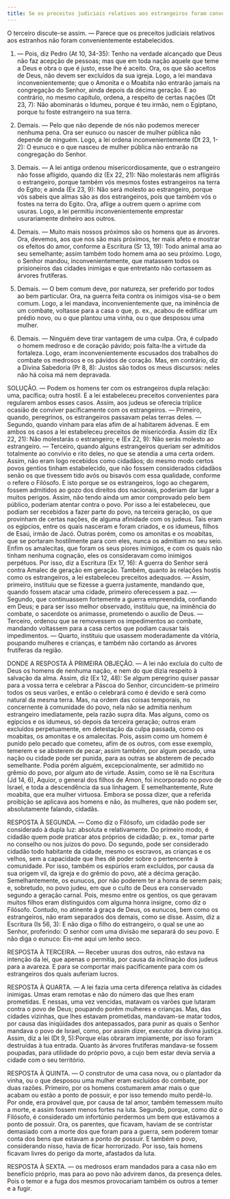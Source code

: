```yaml
---
title: Se os preceitos judiciais relativos aos estrangeiros foram convenientemente estabelecidos
---
```


O terceiro discute-se assim. — Parece que os preceitos judiciais relativos aos estranhos não foram convenientemente estabelecidos.  

1. — Pois, diz Pedro (At 10, 34-35): Tenho na verdade alcançado que Deus não faz acepção de pessoas; mas que em toda nação aquele que teme a Deus e obra o que é justo, esse lhe é aceito. Ora, os que são aceitos de Deus, não devem ser excluídos da sua igreja. Logo, a lei mandava inconvenientemente; que o Amonita e o Moabita não entrarão jamais na congregação do Senhor, ainda depois da décima geração. E ao contrário, no mesmo capítulo, ordena, a respeito de certas nações (Dt 23, 7): Não abominarás o Idumeu, porque é teu irmão, nem o Egiptano, porque tu foste estrangeiro na sua terra.  

2. Demais. — Pelo que não depende de nós não podemos merecer nenhuma pena. Ora ser eunuco ou nascer de mulher pública não depende de ninguém. Logo, a lei ordena inconvenientemente (Dt 23, 1- 2): O eunuco e o que nasceu de mulher pública não entrarão na congregação do Senhor.  

3. Demais. — A lei antiga ordenou misericordiosamente, que o estrangeiro não fosse afligido, quando diz (Ex 22, 21): Não molestarás nem afligirás o estrangeiro, porque também vós mesmos fostes estrangeiros na terra do Egito; e ainda (Ex 23, 9): Não será molesto ao estrangeiro, porque vós sabeis que almas são as dos estrangeiros, pois que também vós o fostes na terra do Egito. Ora, aflige a outrem quem o aprime com usuras. Logo, a lei permitiu inconvenientemente emprestar usurariamente dinheiro aos outros. 

4. Demais. — Muito mais nossos próximos são os homens que as árvores. Ora, devemos, aos que nos são mais próximos, ter mais afeto e mostrar os efeitos do amor, conforme a Escritura (Sr 13, 19): Todo animal ama ao seu semelhante; assim também todo homem ama ao seu próximo. Logo, o Senhor mandou, inconvenientemente, que matassem todos os prisioneiros das cidades inimigas e que entretanto não cortassem as árvores frutíferas.  

5. Demais. — O bem comum deve, por natureza, ser preferido por todos ao bem particular. Ora, na guerra feita contra os inimigos visa-se o bem comum. Logo, a lei mandava, inconvenientemente que, na iminência de um combate, voltasse para a casa o que, p. ex., acabou de edificar um prédio novo, ou o que plantou uma vinha, ou o que desposou uma mulher.  

6. Demais. — Ninguém deve tirar vantagem de uma culpa. Ora, é culpado o homem medroso e de coração pávido; pois falta-lhe a virtude da fortaleza. Logo, eram inconvenientemente escusados dos trabalhos do combate os medrosos e os pávidos de coração.  Mas, em contrário, diz a Divina Sabedoria (Pr 8, 8): Justos são todos os meus discursos: neles não há coisa má nem depravada.  

SOLUÇÃO. — Podem os homens ter com os estrangeiros dupla relação: uma, pacífica; outra hostil. E a lei estabeleceu preceitos convenientes para regularem ambos esses casos.  Assim, aos judeus se oferecia tríplice ocasião de conviver pacificamente com os estrangeiros. — Primeiro, quando, peregrinos, os estrangeiros passavam pelas terras deles. — Segundo, quando vinham para elas afim de aí habitarem ádvenas. E em ambos os casos a lei estabeleceu preceitos de misericórdia. Assim diz (Ex 22, 21): Não molestarás o estrangeiro; e (Ex 22, 9): Não serás molesto ao estrangeiro. — Terceiro, quando alguns estrangeiros queriam ser admitidos totalmente ao convívio e rito deles, no que se atendia a uma certa ordem. Assim, não eram logo recebidos como cidadãos; do mesmo modo certos povos gentios tinham estabelecido, que não fossem considerados cidadãos senão os que tivessem tido avós ou bisavós com essa qualidade, conforme o refere o Filósofo. E isto porque se os estrangeiros, logo ao chegarem, fossem admitidos ao gozo dos direitos dos nacionais, poderiam dar lugar a muitos perigos. Assim, não tendo ainda um amor comprovado pelo bem público, poderiam atentar contra o povo. Por isso a lei estabeleceu, que podiam ser recebidos a fazer parte do povo, na terceira geração, os que provinham de certas nações, de alguma afinidade com os judeus. Tais eram os egípcios, entre os quais nasceram e foram criados, e os idumeus, filhos de Esaú, irmão de Jacó. Outras porém, como os amonitas e os moabitas, que se portaram hostilmente para com eles, nunca os admitiam no seu seio. Enfim os amalecitas, que foram os seus piores inimigos, e com os quais não tinham nenhuma cognação, eles os consideravam como inimigos perpétuos. Por isso, diz a Escritura (Ex 17, 16): A guerra do Senhor será contra Amalec de geração em geração.  Também, quanto às relações hostis como os estrangeiros, a lei estabeleceu preceitos adequados. — Assim, primeiro, instituiu que se fizesse a guerra justamente, mandando que, quando fossem atacar uma cidade, primeiro oferecessem a paz. — Segundo, que continuassem fortemente a guerra empreendida, confiando em Deus; e para ser isso melhor observado, instituiu que, na iminência do combate, o sacerdote os animasse, prometendo o auxílio de Deus. — Terceiro, ordenou que se removessem os impedimentos ao combate, mandando voltassem para a casa certos que podiam causar tais impedimentos. — Quarto, instituiu que usassem moderadamente da vitória, poupando mulheres e crianças, e também não cortando as árvores frutíferas da região. 

DONDE A RESPOSTA À PRIMEIRA OBJEÇÃO. — A lei não excluía do culto de Deus os homens de nenhuma nação, e nem do que dizia respeito à salvação da alma. Assim, diz (Ex 12, 48): Se algum peregrino quiser passar para a vossa terra e celebrar a Páscoa do Senhor, circuncidem-se primeiro todos os seus varões, e então o celebrará como é devido e será como natural da mesma terra. Mas, na ordem das coisas temporais, no concernente à comunidade do povo, nela não se admitia nenhum estrangeiro imediatamente, pela razão supra dita. Mas alguns, como os egípcios e os idumeus, só depois da terceira geração; outros eram excluídos perpetuamente, em detestação da culpa passada, como os moabitas, os amonitas e os amalecitas. Pois, assim como um homem é punido pelo pecado que cometeu, afim de os outros, com esse exemplo, temerem e se absterem de pecar; assim também, por algum pecado, uma nação ou cidade pode ser punida, para as outras se absterem de pecado semelhante. Podia porém alguém, excepcionalmente, ser admitido no grêmio do povo, por algum ato de virtude. Assim, como se lê na Escritura (Jd 14, 6), Aquior, o general dos filhos de Amon, foi incorporado no povo de Israel, e toda a descendência da sua linhagem. E semelhantemente, Rute moabita, que era mulher virtuosa. Embora se possa dizer, que a referida proibição se aplicava aos homens e não, às mulheres, que não podem ser, absolutamente falando, cidadãs.  

RESPOSTA À SEGUNDA. — Como diz o Filósofo, um cidadão pode ser considerado à dupla luz: absoluta e relativamente. Do primeiro modo, é cidadão quem pode praticar atos próprios de cidadão; p. ex., tomar parte no conselho ou nos juízos do povo. Do segundo, pode ser considerado cidadão todo habitante da cidade, mesmo os escravos, as crianças e os velhos, sem a capacidade que lhes dê poder sobre o pertencente à comunidade. Por isso, também os espúrios eram excluídos, por causa da sua origem vil, da igreja e do grêmio do povo, até a décima geração. Semelhantemente, os eunucos, por não poderem ter a honra de serem pais; e, sobretudo, no povo judeu, em que o culto de Deus era conservado segundo a geração carnal. Pois, mesmo entre os gentios, os que geravam muitos filhos eram distinguidos com alguma honra insigne, como diz o Filósofo. Contudo, no atinente à graça de Deus, os eunucos, bem como os estrangeiros, não eram separados dos demais, como se disse. Assim, diz a Escritura (Is 56, 3): E não diga o filho do estrangeiro, o qual se une ao Senhor, proferindo: O senhor com uma divisão me separará do seu povo. E não diga o eunuco: Eis-me aqui um lenho seco.  

RESPOSTA À TERCEIRA. — Receber usuras dos outros, não estava na intenção da lei, que apenas o permitia, por causa da inclinação dos judeus para a avareza. E para se comportar mais pacificamente para com os estrangeiros dos quais auferiam lucros.  

RESPOSTA À QUARTA. — A lei fazia uma certa diferença relativa às cidades inimigas. Umas eram remotas e não do número das que lhes eram prometidas. E nessas, uma vez vencidas, matavam os varões que lutaram contra o povo de Deus; poupando porém mulheres e crianças. Mas, das cidades vizinhas, que lhes estavam prometidas, mandavam-se matar todos, por causa das iniqüidades dos antepassados, para punir as quais o Senhor mandava o povo de Israel, como, por assim dizer, executor da divina justiça. Assim, diz a lei (Dt 9, 5):Porque elas obraram impiamente, por isso foram destruídas à tua entrada. Quanto às árvores frutíferas mandava-se fossem poupadas, para utilidade do próprio povo, a cujo bem estar devia servia a cidade com o seu território.  

RESPOSTA À QUINTA. — O construtor de uma casa nova, ou o plantador da vinha, ou o que desposou uma mulher eram excluídos do combate, por duas razões. Primeiro, por os homens costumarem amar mais o que acabam ou estão a ponto de possuir, e por isso temendo muito perdê-lo. Por onde, era provável que, por causa de tal amor, também temessem muito a morte, e assim fossem menos fortes na luta. Segundo, porque, como diz o Filósofo, é considerado um infortúnio perdermos um bem que estávamos a ponto de possuir. Ora, os parentes, que ficavam, haviam de se contristar demasiado com a morte dos que foram para a guerra, sem poderem tomar conta dos bens que estavam a ponto de possuir. E também o povo, considerando nisso, havia de ficar horrorizado. Por isso, tais homens ficavam livres do perigo da morte, afastados da luta.  

RESPOSTA À SEXTA. — os medrosos eram mandados para a casa não em benefício próprio, mas para ao povo não advirem danos, da presença deles. Pois o temor e a fuga dos mesmos provocariam também os outros a temer e a fugir.